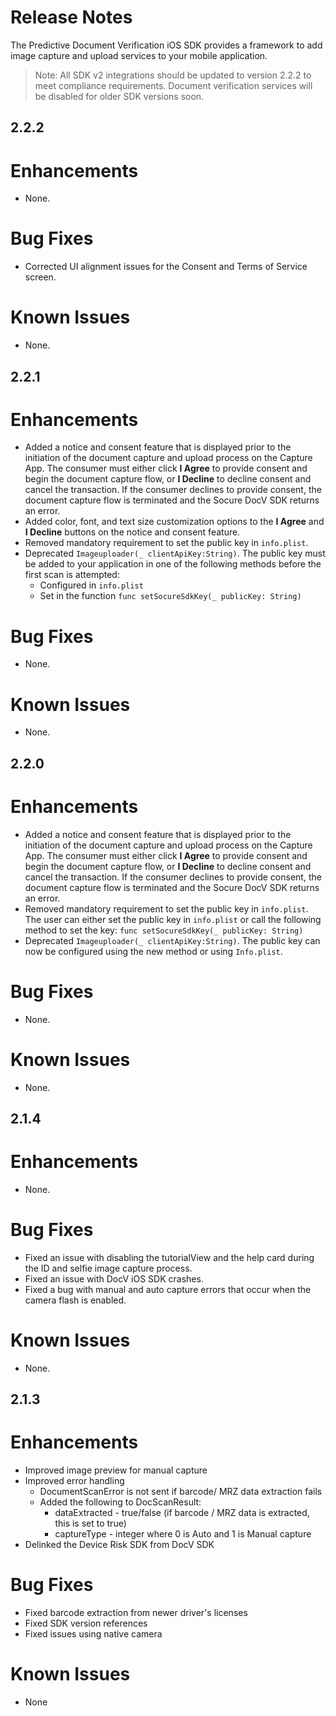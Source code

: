 # Release Notes

The Predictive Document Verification iOS SDK provides a framework to add image capture and upload services to your mobile application.

>Note: All SDK v2 integrations should be updated to version 2.2.2 to meet compliance requirements. Document verification services will be disabled for older SDK versions soon.

## 2.2.2

# Enhancements

- None.

# Bug Fixes

- Corrected UI alignment issues for the Consent and Terms of Service screen.

# Known Issues

- None.


## 2.2.1

# Enhancements

- Added a notice and consent feature that is displayed prior to the initiation of the document capture and upload process on the Capture App. The consumer must either click **I Agree** to provide consent and begin the document capture flow, or **I Decline** to decline consent and cancel the transaction. If the consumer declines to provide consent, the document capture flow is terminated and the Socure DocV SDK returns an error.
- Added color, font, and text size customization options to the **I Agree** and **I Decline** buttons on the notice and consent feature.  
- Removed mandatory requirement to set the public key in `info.plist`. 
- Deprecated `Imageuploader(_ clientApiKey:String)`. The public key must be added to your application in one of the following methods before the first scan is attempted: 
    - Configured in `info.plist`
    - Set in the function `func setSocureSdkKey(_ publicKey: String)`


# Bug Fixes

- None.

# Known Issues

- None.


## 2.2.0

# Enhancements

- Added a notice and consent feature that is displayed prior to the initiation of the document capture and upload process on the Capture App. The consumer must either click **I Agree** to provide consent and begin the document capture flow, or **I Decline** to decline consent and cancel the transaction. If the consumer declines to provide consent, the document capture flow is terminated and the Socure DocV SDK returns an error.
- Removed mandatory requirement to set the public key in `info.plist`. The user can either set the public key in `info.plist` or call the following method  to set the key: 
      `func setSocureSdkKey(_ publicKey: String)`
- Deprecated `Imageuploader(_ clientApiKey:String)`. The public key can now be configured using the new method or using `Info.plist`.  

# Bug Fixes

- None.

# Known Issues

- None.



## 2.1.4

# Enhancements

- None. 

# Bug Fixes

- Fixed an issue with disabling the tutorialView and the help card during the ID and selfie image capture process. 
- Fixed an issue with DocV iOS SDK crashes. 
- Fixed a bug with manual and auto capture errors that occur when the camera flash is enabled. 

# Known Issues

- None.



## 2.1.3

# Enhancements
   * Improved image preview for manual capture
   * Improved error handling
        * DocumentScanError is not sent if barcode/ MRZ data extraction fails
        * Added the following to DocScanResult:
            * dataExtracted - true/false (if barcode / MRZ data is extracted, this is set to true)
            * captureType - integer where 0 is Auto and 1 is Manual capture
   * Delinked the Device Risk SDK from DocV SDK  
# Bug Fixes
   * Fixed barcode extraction from newer driver's licenses
   * Fixed SDK version references 
   * Fixed issues using native camera 
# Known Issues
   * None
